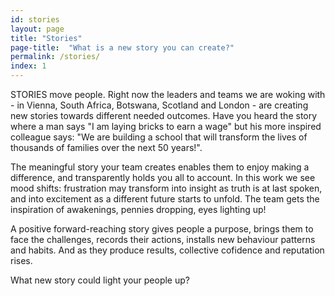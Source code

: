 ```yaml
---
id: stories
layout: page
title: "Stories"
page-title:  "What is a new story you can create?"
permalink: /stories/
index: 1
---
```


STORIES move people. Right now the leaders and teams we are woking with - in Vienna, South Africa, Botswana, Scotland and London - are creating new stories towards different needed outcomes. Have you heard the story where a man says "I am laying bricks to earn a wage" but his more inspired colleague says: "We are building a school that will transform the lives of thousands of families over the next 50 years!".

The meaningful story your team creates enables them to enjoy making a difference, and transparently holds you all to account. In this work we see mood shifts: frustration may transform into insight as truth is at last spoken, and into excitement as a different future starts to unfold. The team gets the inspiration of awakenings, pennies dropping, eyes lighting up!

A positive forward-reaching story gives people a purpose, brings them to face the challenges, records their actions, installs new behaviour patterns and habits. And as they produce results, collective cofidence and reputation rises. 

What new story could light your people up?
